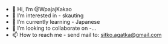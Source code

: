 - 👋 Hi, I’m @WpajajKakao
- 👀 I’m interested in - skauting
- 🌱 I’m currently learning - Japanese
- 💞️ I’m looking to collaborate on -...
- 📫 How to reach me - send mail to: sitko.agatka@gmail.com

<!---
WpajajKakao/WpajajKakao is a ✨ special ✨ repository because its `README.md` (this file) appears on your GitHub profile.
You can click the Preview link to take a look at your changes.
--->
